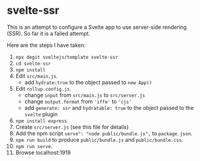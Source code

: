 # svelte-ssr

This is an attempt to configure a Svelte app to use server-side rendering (SSR).
So far it is a failed attempt.

Here are the steps I have taken:

1. `npx degit sveltejs/template svelte-ssr`
1. `cd svelte-ssr`
1. `npm install`
1. Edit `src/main.js`.
   - add `hydrate:true` to the object passed to `new App()`
1. Edit `rollup.config.js`.
   - change `input` from `src/main.js` to `src/server.js`
   - change `output.format` from `'iffe'` to `'cjs'`
   - add `generate: ssr` and `hydratable: true`
     to the object passed to the `svelte` plugin
1. `npm install express`
1. Create `src/server.js` (see this file for details)
1. Add the npm script `serve": "node public/bundle.js",`
   to `package.json`.
1. `npm run build` to produce `public/bundle.js` and `public/bundle.css`.
1. `npm run serve`.
1. Browse localhost:1919
